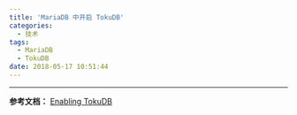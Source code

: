 ```yaml
---
title: 'MariaDB 中开启 TokuDB'
categories:
  - 技术
tags:
  - MariaDB
  - TokuDB
date: 2018-05-17 10:51:44
---
```


---

**参考文档：**
[Enabling TokuDB](https://mariadb.com/kb/en/library/enabling-tokudb/)
